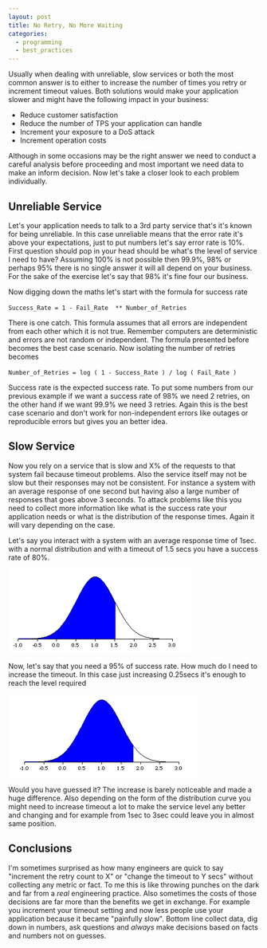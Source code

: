 ```yaml
---
layout: post
title: No Retry, No More Waiting
categories:
  - programming
  - best_practices
---
```


Usually when dealing with unreliable, slow services or both the most common answer is to either to increase the number of times you retry or increment timeout values. Both solutions would make your application slower and might have the following impact in your business:
 
* Reduce customer satisfaction
* Reduce the number of TPS your application can handle
* Increment your exposure to a DoS attack
* Increment operation costs

Although in some occasions may be the right answer we need to conduct a careful analysis before proceeding and most important we need data to make an inform decision. Now let's take a closer look to each problem individually.

## Unreliable Service

Let's your application needs to talk to a 3rd party service that's it's known for being unreliable. In this case unreliable means that the error rate it's above your expectations, just to put numbers let's say error rate is 10%. First question should pop in your head should be what's the level of service I need to have? Assuming 100% is not possible then 99.9%, 98% or perhaps 95% there is no single answer it will all depend on your business. For the sake of the exercise let's say that 98% it's fine four our business.

Now digging down the maths let's start with the formula for success rate

`Success_Rate = 1 - Fail_Rate  ** Number_of_Retries`

There is one catch. This formula assumes that all errors are independent from each other which it is not true. Remember computers are deterministic and errors are not random or independent. The formula presented before becomes the best case scenario. Now isolating the number of retries becomes

`Number_of_Retries = log ( 1 - Success_Rate ) / log ( Fail_Rate )`

Success rate is the expected success rate. To put some numbers from our previous example if we want a success rate of 98% we need 2 retries, on the other hand if we want 99.9% we need 3 retries. Again this is the best case scenario and don't work for non-independent errors like outages or reproducible errors but gives you an better idea.

## Slow Service

Now you rely on a service that is slow and X% of the requests to that system fail because timeout problems. Also the service itself may not be slow but their responses may not be consistent. For instance a system with an average response of one second but having also a large number of responses that goes above 3 seconds. To attack problems like this you need to collect more information like what is the success rate your application needs or what is the distribution of the response times. Again it will vary depending on the case.

Let's say you interact with a system with an average response time of 1sec. with a normal distribution and with a timeout of 1.5 secs you have a success rate of 80%.

![Response time distribution curve for 80% success rate][i1]

Now, let's say that you need a 95% of success rate. How much do I need to increase the timeout. In this case just increasing 0.25secs it's enough to reach the level required

![Response time distribution curve for 95% success rate][i2]
 
Would you have guessed it? The increase is barely noticeable and made a huge difference. Also depending on the form of the distribution curve you might need to increase timeout a lot to make the service level any better and changing and for example from 1sec to 3sec could leave you in almost same position.

## Conclusions

I'm sometimes surprised as how many engineers are quick to say "increment the retry count to X" or "change the timeout to Y secs" without collecting any metric or fact. To me this is like throwing punches on the dark and far from a *real* engineering practice. Also sometimes the costs of those decisions are far more than the benefits we get in exchange. For example you increment your timeout setting and now less people use your application because it became "painfully slow". Bottom line collect data, dig down in numbers, ask questions and *always* make decisions based on facts and numbers not on guesses.

[i1]: /images/posts/normal_80_percent.png "Response time distribution curve for 80% success rate"
[i2]: /images/posts/normal_95_percent.png "Response time distribution curve for 95% success rate"
 


